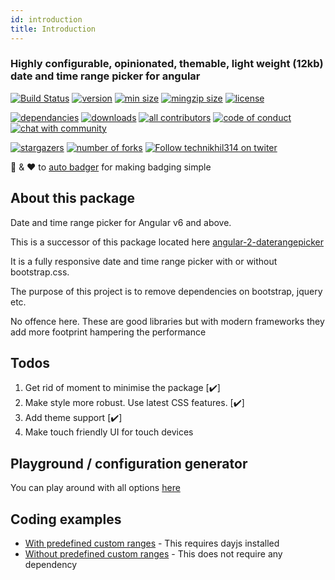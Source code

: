 ```yaml
---
id: introduction
title: Introduction
---
```


### Highly configurable, opinionated, themable, light weight (12kb) date and time range picker for angular

[![Build Status](https://img.shields.io/github/workflow/status/technikhil314/angular-components/build?style=flat-square&color=%23007a1f)](https://github.com/technikhil314/angular-components/actions)
[![version](https://img.shields.io/npm/v/angular-datetimerangepicker.svg?style=flat-square)](https://npmjs.org/angular-datetimerangepicker)
[![min size](https://img.shields.io/bundlephobia/min/angular-datetimerangepicker)](https://bundlephobia.com/result?p=angular-datetimerangepicker)
[![mingzip size](https://img.shields.io/bundlephobia/minzip/angular-datetimerangepicker)](https://bundlephobia.com/result?p=angular-datetimerangepicker)
[![license](https://img.shields.io/npm/l/angular-datetimerangepicker?color=%23007a1f)](https://github.com/technikhil314/angular-components/blob/master/LICENSE)

[![dependancies](https://img.shields.io/librariesio/release/npm/angular-datetimerangepicker?color=%23007a1f)](https://libraries.io/npm/angular-datetimerangepicker)
[![downloads](https://img.shields.io/npm/dm/angular-datetimerangepicker)](https://npmcharts.com/compare/angular-datetimerangepicker)
[![all contributors](https://img.shields.io/github/all-contributors/technikhil314/angular-components)](https://github.com/technikhil314/angular-components/graphs/contributors)
[![code of conduct](https://img.shields.io/badge/code%20of-conduct-ff69b4.svg?style=flat-square)](https://github.com/technikhil314/angular-components/blob/master/CODE_OF_CONDUCT.md)
[![chat with community](https://img.shields.io/gitter/room/technikhil314/angular-components?color=%23007a1f)](https://gitter.im/angular-components)

[![stargazers](https://img.shields.io/github/stars/technikhil314/angular-components?style=social)](https://github.com/technikhil314/angular-components/stargazers)
[![number of forks](https://img.shields.io/github/forks/technikhil314/angular-components?style=social)](https://github.com/technikhil314/angular-components/fork)
[![Follow technikhil314 on twiter](https://img.shields.io/twitter/follow/technikhil314?label=Follow)](https://www.twitter.com/technikhil314)

:clap: & :heart: to [auto badger](https://github.com/technikhil314/auto-badger) for making badging simple

## About this package

Date and time range picker for Angular v6 and above.

This is a successor of this package located here [angular-2-daterangepicker](https://www.npmjs.com/package/angular-2-daterangepicker)

It is a fully responsive date and time range picker with or without bootstrap.css.

The purpose of this project is to remove dependencies on bootstrap, jquery etc.

No offence here. These are good libraries but with modern frameworks they add more footprint hampering the performance

## Todos

1. Get rid of moment to minimise the package [:heavy_check_mark:]
1. Make style more robust. Use latest CSS features. [:heavy_check_mark:]
1. Add theme support [:heavy_check_mark:]
1. Make touch friendly UI for touch devices

## Playground / configuration generator

You can play around with all options [here](https://angular-datetimerangepicker.surge.sh)

## Coding examples

- [With predefined custom ranges](https://stackblitz.com/edit/angular-datetimerangepicker-demo) - This requires dayjs installed
- [Without predefined custom ranges](https://stackblitz.com/edit/angular-datetimerangepicker-demo-1) - This does not require any dependency
